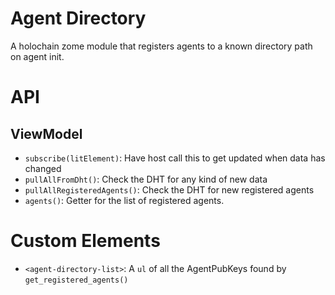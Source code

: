 # Agent Directory

A holochain zome module that registers agents to a known directory path on agent init.


# API

## ViewModel
 - `subscribe(litElement)`: Have host call this to get updated when data has changed
 - `pullAllFromDht()`: Check the DHT for any kind of new data
 - `pullAllRegisteredAgents()`: Check the DHT for new registered agents
 - `agents()`: Getter for the list of registered agents.


# Custom Elements
- `<agent-directory-list>`: A `ul` of all the AgentPubKeys found by `get_registered_agents()`
